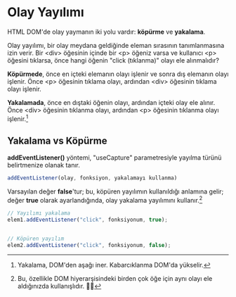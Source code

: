 # Olay Yayılımı

HTML DOM'de olay yaymanın iki yolu vardır: **köpürme** ve **yakalama**. 

Olay yayılımı, bir olay meydana geldiğinde eleman sırasının tanımlanmasına izin verir. Bir \<div> öğesinin içinde bir \<p> öğeniz varsa ve kullanıcı \<p> öğesini tıklarsa, önce hangi öğenin "click (tıklanma)" olayı ele alınmalıdır?

**Köpürmede**, önce en içteki elemanın olayı işlenir ve sonra dış elemanın olayı işlenir. Önce \<p> öğesinin tıklama olayı, ardından \<div> öğesinin tıklama olayı işlenir.

**Yakalamada**, önce en dıştaki öğenin olayı, ardından içteki olay ele alınır.  Önce \<div> öğesinin tıklanma olayı, ardından \<p> öğesinin tıklanma olayı işlenir.[^1]

  [^1]: Yakalama, DOM'den aşağı iner.  Kabarcıklanma DOM'da yükselir.
  
## Yakalama vs Köpürme

**addEventListener()** yöntemi, "useCapture" parametresiyle yayılma türünü belirtmenize olanak tanır.

```javascript
addEventListener(olay, fonksiyon, yakalamayı kullanma)
```

Varsayılan değer **false**'tur; bu, köpüren yayılımın kullanıldığı anlamına gelir;  değer **true** olarak ayarlandığında, olay yakalama yayılımını kullanır.[^2]

  [^2]: Bu, özellikle DOM hiyerarşisindeki birden çok öğe için aynı olayı ele aldığınızda kullanışlıdır. 👍🏻

```javascript
// Yayılımı yakalama
elem1.addEventListener("click", fonksiyonum, true);


// Köpüren yayılım
elem2.addEventListener("click", fonksiyonum, false);
```

